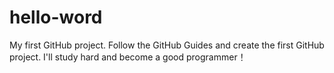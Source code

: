 # hello-word
My first GitHub project.
Follow the GitHub Guides and create the first GitHub project.
I'll study hard and become a good programmer！
